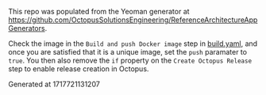This repo was populated from the Yeoman generator at https://github.com/OctopusSolutionsEngineering/ReferenceArchitectureAppGenerators.

Check the image in the `Build and push Docker image` step in [build.yaml](.github/workflows/build.yaml), and once you are
satisfied that it is a unique image, set the `push` paramater to `true`. You then also remove the `if` property on the
`Create Octopus Release` step to enable release creation in Octopus.

Generated at 1717721131207

